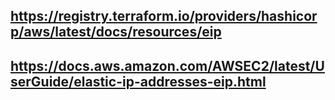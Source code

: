 ## https://registry.terraform.io/providers/hashicorp/aws/latest/docs/resources/eip

## https://docs.aws.amazon.com/AWSEC2/latest/UserGuide/elastic-ip-addresses-eip.html